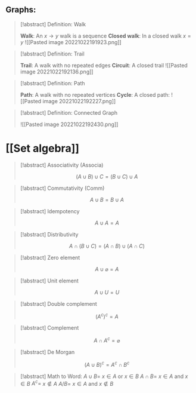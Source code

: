 ## Graphs:
>[!abstract] Definition: Walk
>
>**Walk**: An $x\to y$ walk is a sequence
>**Closed walk**: In a closed walk $x = y$
>![[Pasted image 20221022191923.png]]

>[!abstract] Definition: Trail
>
>**Trail**: A walk with no repeated edges
>**Circuit**: A closed trail 
>![[Pasted image 20221022192136.png]]

>[!abstract] Definition: Path
>
>**Path**: A walk with no repeated vertices
>**Cycle**: A closed path:
>![[Pasted image 20221022192227.png]]

>[!abstract] Definition: Connected Graph
>
>![[Pasted image 20221022192430.png]]

# [[Set algebra]]
>[!abstract] Associativity (Associa)
>
>$$(A\cup B) \cup C = (B\cup C) \cup A$$

>[!abstract] Commutativity (Comm)
>
>$$A \cup B = B \cup A$$

>[!abstract] Idempotency
>
>$$A \cup A = A$$

>[!abstract] Distributivity
>
>$$A \cap (B \cup C) = (A \cap B) \cup (A \cap C)$$

>[!abstract] Zero element
>
> $$A \cup \varnothing = A$$

>[!abstract] Unit element
>
>$$A \cup U = U$$

>[!abstract] Double complement
>
>$$(A^c)^c=A$$

>[!abstract] Complement 
>
>$$A \cap A^{c}= \varnothing $$

>[!abstract] De Morgan
>
>$$(A \cup B)^c = A^c \cap B^c$$

>[!abstract] Math to Word:
>$A \cup B=$ $x\in A$ or $x\in B$
>$A \cap B=$ $x\in A$ and $x\in B$
>$A^{c}=$ $x\notin A$
>$A / B=$ $x\in A$ and $x\notin B$

